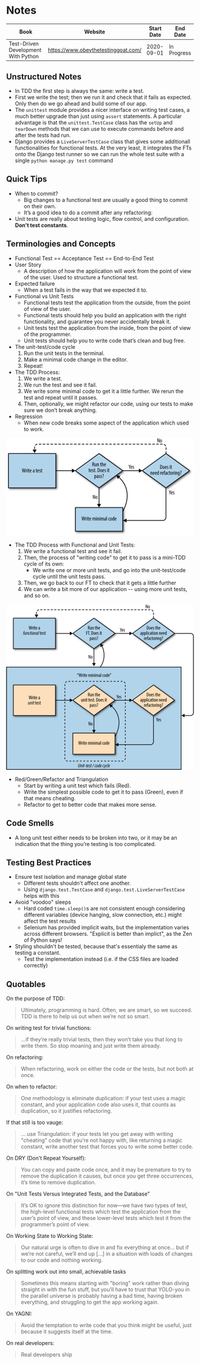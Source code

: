 # Notes

| Book | Website |  Start Date | End Date |
| --- | --- | --- | --- |
| Test-Driven Development With Python | https://www.obeythetestinggoat.com/ | 2020-09-01 | In Progress |

## Unstructured Notes

- In TDD the first step is always the same: write a test.
- First we write the test; then we run it and check that it fails as expected. Only then do we go ahead and build some 
of our app.
- The `unittest` module provides a nicer interface on writing test cases, a much better upgrade than just using `assert`
statements. A particular advantage is that the `unittest.TestCase` class has the `setUp` and `tearDown` methods that we
can use to execute commands before and after the tests had run.
- Django provides a `LiveServerTestCase` class that gives some additionall functionalities for functional tests. At the
very least, it integrates the FTs onto the Django test runner so we can run the whole test suite with a single 
`python manage.py test` command


## Quick Tips

- When to commit?
    - Big changes to a functional test are usually a good thing to commit on their own.
    - It’s a good idea to do a commit after any refactoring:
- Unit tests are really about testing logic, flow control, and configuration. **Don't test constants**.

## Terminologies and Concepts

- Functional Test == Acceptance Test == End-to-End Test
- User Story
    - A description of how the application will work from the point of view of the user. Used to structure a functional test.
- Expected failure
    - When a test fails in the way that we expected it to.
- Functional vs Unit Tests
    - Functional tests test the application from the outside, from the point of view of the user.
    - Functional tests should help you build an application with the right functionality, and guarantee you never 
    accidentally break it. 
    - Unit tests test the application from the inside, from the point of view of the programmer.
    - Unit tests should help you to write code that’s clean and bug free. 
- The unit-test/code cycle
    1. Run the unit tests in the terminal.
    2. Make a minimal code change in the editor.
    3. Repeat!
- The TDD Process:
    1. We write a test. 
    2. We run the test and see it fail. 
    3. We write some minimal code to get it a little further. We rerun the test and repeat until it passes. 
    4. Then, optionally, we might refactor our code, using our tests to make sure we don’t break anything.
- Regression
    - When new code breaks some aspect of the application which used to work.

![](assets/overall-tdd-process.png)

- The TDD Process with Functional and Unit Tests:
    1. We write a functional test and see it fail.
    2. Then, the process of "writing code" to get it to pass is a mini-TDD cycle of its own: 
        - We write one or more unit tests, and go into the unit-test/code cycle until the unit tests pass. 
    3. Then, we go back to our FT to check that it gets a little further
    4. We can write a bit more of our application -- using more unit tests, and so on.
    
![](assets/tdd-process-with-functional-and-unit-tests.png)

- Red/Green/Refactor and Triangulation
    - Start by writing a unit test which fails (Red).
    - Write the simplest possible code to get it to pass (Green), even if that means cheating.
    - Refactor to get to better code that makes more sense.


## Code Smells

- A long unit test either needs to be broken into two, or it may be an indication that the thing you’re testing is 
too complicated.

## Testing Best Practices

- Ensure test isolation and manage global state
    - Different tests shouldn't affect one another.
    - Using `django.test.TestCase` and `django.test.LiveServerTestCase` helps with this
- Avoid "voodoo" sleeps
    - Hard coded `time.sleep()`s are not consistent enough considering different variables (device hanging, slow 
    connection, etc.) might affect the test results
    - Selenium has provided implicit waits, but the implementation varies across different browsers.  "Explicit is 
    better than implict", as the Zen of Python says!
- Styling shouldn't be tested, because that's essentialy the same as testing a constant.
    - Test the implementation instead (i.e. if the CSS files are loaded correctly)

## Quotables

On the purpose of TDD:

> Ultimately, programming is hard. Often, we are smart, so we succeed. TDD is there to help us out when we’re not so smart. 

On writing test for trivial functions:

> ...if they’re really trivial tests, then they won’t take you that long to write them. So stop moaning and just write them already.

On refactoring:

> When refactoring, work on either the code or the tests, but not both at once. 

On when to refactor:

> One methodology is eliminate duplication: if your test uses a magic constant, and your application code also uses it, 
that counts as duplication, so it justifies refactoring. 

If that still is too vauge:

> ... use Triangulation: if your tests let you get away with writing "cheating" code that you’re not happy with, like 
returning a magic constant, write another test that forces you to write some better code. 

On DRY (Don't Repeat Yourself):

> You can copy and paste code once, and it may be premature to try to remove the duplication it causes, but once you 
get three occurrences, it’s time to remove duplication.

On "Unit Tests Versus Integrated Tests, and the Database"

> It’s OK to ignore this distinction for now—we have two types of test, the high-level functional tests which test 
the application from the user’s point of view, and these lower-level tests which test it from the programmer’s point of
view.

On Working State to Working State:

> Our natural urge is often to dive in and fix everything at once… but if we’re not careful, we’ll end up [...] 
in a situation with loads of changes to our code and nothing working.

On splitting work out into small, achievable tasks 

> Sometimes this means starting with "boring" work rather than diving straight in with the fun stuff, but you’ll have 
to trust that YOLO-you in the parallel universe is probably having a bad time, having broken everything, and struggling
to get the app working again.

On YAGNI:

> Avoid the temptation to write code that you think might be useful, just because it suggests itself at the time. 

On real developers:

> Real developers ship